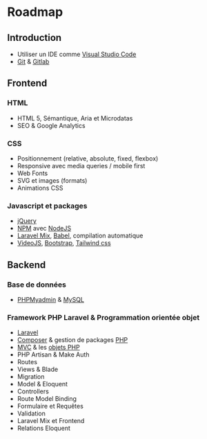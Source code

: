# Roadmap

## Introduction

* Utiliser un IDE comme [Visual Studio Code](https://code.visualstudio.com/)
* [Git](https://git-scm.com/) & [Gitlab](https://gitlab.com/)

## Frontend

### HTML

* HTML 5, Sémantique, Aria et Microdatas
* SEO & Google Analytics

### CSS

* Positionnement (relative, absolute, fixed, flexbox)
* Responsive avec media queries / mobile first
* Web Fonts
* SVG et images (formats)
* Animations CSS

### Javascript et packages

* [jQuery](https://jquery.com/)
* [NPM](https://www.npmjs.com/) avec [NodeJS](https://nodejs.org/)
* [Laravel Mix](https://github.com/JeffreyWay/laravel-mix), [Babel](https://babeljs.io/), compilation automatique
* [VideoJS](https://videojs.com/), [Bootstrap](http://getbootstrap.com/), [Tailwind css](https://tailwindcss.com/)

## Backend

### Base de données

* [PHPMyadmin](https://www.phpmyadmin.net/) & [MySQL](https://www.mysql.com/)

### Framework PHP Laravel & Programmation orientée objet

* [Laravel](https://laravel.com/)
* [Composer](https://getcomposer.org/) & gestion de packages [PHP](http://www.php.net/)
* [MVC](https://fr.wikipedia.org/wiki/Mod%C3%A8le-vue-contr%C3%B4leur) & les [objets PHP](http://php.net/manual/fr/language.types.object.php)
* PHP Artisan & Make Auth
* Routes
* Views & Blade
* Migration
* Model & Eloquent
* Controllers
* Route Model Binding
* Formulaire et Requêtes
* Validation
* Laravel Mix et Frontend
* Relations Eloquent

